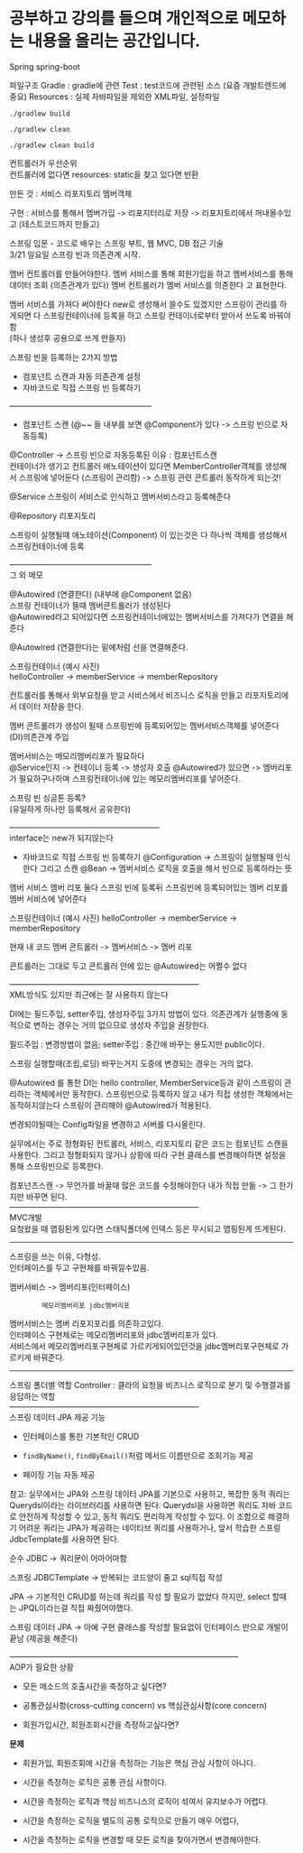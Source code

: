 # 공부하고 강의를 들으며 개인적으로 메모하는 내용을 올리는 공간입니다.

Spring spring-boot

파일구조
Gradle : gradle에 관련
Test : test코드에 관련된 소스 (요즘 개발트렌드에 중요)
Resources : 실제 자바파일을 제외한 XML파일, 설정파일


`./gradlew build`

`./gradlew clean`

`./gradlew clean build`  


컨트롤러가 우선순위  
컨트롤러에 없다면 resources: static을 찾고 있다면 반환


만든 것 : 서비스 리포지토리 멤버객체

구현 : 서비스를 통해서  멤버가입 -> 리포지터리로 저장 -> 리포지토리에서 꺼내올수있고 (테스트코드까지 만들고)

스프링 입문 - 코드로 배우는 스프링 부트, 웹 MVC, DB 접근 기술  
3/21 일요일 스프링 빈과 의존관계 시작.

멤버 컨트롤러를 만들어야한다.
멤버 서비스를 통해 회원가입을 하고 멤버서비스를 통해 데이터 조회 (의존관계가 있다)
멤버 컨트롤러가 멤버 서비스를 의존한다 고 표현한다.

멤버 서비스를 가져다 써야한다 new로 생성해서 쓸수도 있겠지만 스프링이 관리를 하게되면 다 스프링컨테이너에 등록을 하고 스프링 컨테이너로부터 받아서 쓰도록 바꿔야함   
(하나 생성후 공용으로 쓰게 만들자)

스프링 빈을 등록하는 2가지 방법
- 컴포넌트 스캔과 자동 의존관계 설정
- 자바코드로 직접 스프링 빈 등록하기
 
——————————————————  
- 컴포넌트 스캔 (@~~ 들 내부를 보면 @Component가 있다 -> 스프링 빈으로 자동등록) 

@Controller -> 스프링 빈으로 자동등록된 이유 : 컴포넌트스캔  
컨테이너가 생기고 컨트롤러 애노테이션이 있다면 MemberController객체를 생성해서 스프링에 넣어둔다 (스프링이 관리함) -> 스프링 관련 콘트롤러 동작하게 되는것!

@Service 
스프링이 서비스로 인식하고 멤버서비스라고 등록해준다

@Repository
리포지토리

스프링이 실행될때 애노테이션(Component) 이 있는것은 다 하나씩 객체를 생성해서 스프링컨테이너에 등록

——————————————————  
그 외 메모

@Autowired (연결한다) (내부에 @Component 없음)  
스프링 컨테이너가 뜰때 멤버콘트롤러가 생성된다  
@Autowired라고 되어있다면 스프링컨테이너에있는 멤버서비스를 가져다가 연결을 해준다  

@Autowired (연결한다)는 밑에처럼 선을 연결해준다.  

스프링컨테이너 (예시 사진)   
helloController -> memberService -> memberRepository  

컨트롤러를 통해서 외부요청을 받고 서비스에서 비즈니스 로직을 만들고 리포지토리에서 데이터 저장을 한다.  

멤버 콘트롤러가 생성이 될때 스프링빈에 등록되어있는 멤버서비스객체를 넣어준다 (DI)의존관계 주입  

멤버서비스는 메모리멤버리포가 필요하다  
@Service인지 -> 컨테이너 등록 -> 생성자 호출 @Autowired가 있으면 -> 멤버리포가 필요하구나하며 스프링컨테이너에 있는 메모리멤버리포를 넣어준다.

스프링 빈 싱글톤 등록?   
(유일하게 하나만 등록해서 공유한다)

———————————————————  
interface는 new가 되지않는다

- 자바코드로 직접 스프링 빈 등록하기
@Configuration -> 스프링이 실행될때 인식한다 그리고 스캔
@Bean -> 멤버서비스 로직을 호출을 해서 빈으로 등록하라는 뜻

멤버 서비스 멤버 리포 둘다 스프링 빈에 등록뒤 스프링빈에 등록되어있는 멤버 리포를 멤버 서비스에 넣어준다

스프링컨테이너 (예시 사진) 
helloController -> memberService -> memberRepository

현재 내 코드
멤버 콘트롤러 -> 멤버서비스 -> 멤버 리포 

콘트롤러는 그대로 두고 콘트롤러 안에 있는 @Autowired는 어쩔수 없다

————————————————————————  
XML방식도 있지만 최근에는 잘 사용하지 않는다

DI에는 필드주입, setter주입, 생성자주입 3가지 방법이 있다. 의존관계가 실행중에 동적으로 변하는 경우는 거의 없으므로 생성자 주입을 권장한다.

필드주입 : 변경방법이 없음;
setter주입 : 중간에 바꾸는 용도지만 public이다.

스프링 실행할때(조립,로딩) 바꾸는거지 도중에 변경되는 경우는 거의 없다.

@Autowired 를 통한 DI는 hello controller, MemberService등과 같이 스프링이 관리하는 객체에서만 동작한다. 스프링빈으로 등록하지 않고 내가 직접 생성한 객체에서는 동작하지않는다
스프링이 관리해야 @Autowired가 적용된다.

변경되야될때는 Config파일을 변경하고 서버를 다시올린다.

실무에서는 주로 정형화된 컨트롤러, 서비스, 리포지토리 같은 코드는 컴포넌트 스캔을 사용한다. 그리고 정형화되지 않거나 상황에 따라 구현 클래스를 변경해야하면 설정을 통해 스프링빈으로 등록한다.

컴포넌츠스캔 -> 무언가를 바꿀때 많은 코드를 수정해야한다
내가 직접 만듦 -> 그 한가지만 바꾸면 된다.   
————————————————————————    
MVC개발   
요청왔을 때 맵핑된게 있다면 스태틱폴더에 인덱스 등은 무시되고 맵핑된게 뜨게된다.

------------------------------------

스프링을 쓰는 이유, 다형성.  
인터페이스를 두고 구현체를 바꿔낄수있음.  

멤버서비스 -> 멤버리포(인터페이스)     

			메모리멤버리포	jdbc멤버리포




멤버서비스는 멤버 리포지포리를 의존하고있다.  
인터페이스 구현체로는 메모리멤버리포와 jdbc멤버리포가 있다.  
서비스에서 메모리멤버리포구현체로 가르키게되어있던것을  jdbc멤버리포구현체로 가르키게 바꿔준다.    

------------------------------------------     
스프링 폴더별 역할
Controller : 클라의 요청을 비즈니스 로직으로 분기 및 수행결과를 응답하는 역할  
————————————————————————  
스프링 데이터 JPA 제공 기능
- 인터페이스를 통한 기본적인 CRUD

- `findByName()`, `findByEmail()`처럼 메서드 이름만으로 조회기능 제공

- 페이징 기능 자동 제공

참고: 실무에서는 JPA와 스프링 데이터 JPA를 기본으로 사용하고, 복잡한 동적 쿼리는 Querydsl이라는 라이브러리를 사용하면 된다. Querydsl을 사용하면 쿼리도 자바 코드로 안전하게 작성할 수 있고, 동적 쿼리도 편리하게 작성할 수 있다. 이 조합으로 해결하기 어려운 쿼리는 JPA가 제공하는 네이티브 쿼리를 사용하거나, 앞서 학습한 스프링 JdbcTemplate를 사용하면 된다.


순수 JDBC -> 쿼리문이 어마어마함

스프링 JDBCTemplate -> 반복되는 코드양이 줄고 sql직접 작성

JPA -> 기본적인 CRUD를 하는데 쿼리를 작성 할 필요가 없었다 하지만, select 할때는 JPQL이라는걸 직접 짜줬어야했다.

스프링 데이터 JPA -> 아예 구현 클래스를 작성할 필요없이 인터페이스 만으로 개발이 끝남 (제공을 해준다) 

—————————————————————————————  
AOP가 필요한 상황
- 모든 메소드의 호출시간을 축정하고 싶다면?

- 공통관심사항(cross-cutting concern) vs 핵심관심사항(core concern)

- 회원가입시간, 회원조회시간을 측정하고싶다면?


**문제**

- 회원가입, 회원조회에 시간을 측정하는 기능은 핵심 관심 사항이 아니다.

- 시간을 측정하는 로직은 공통 관심 사항이다.

- 시간을 측정하는 로직과 핵심 비즈니스의 로직이 섞여서 유지보수가 어렵다.

- 시간을 측정하는 로직을 별도의 공통 로직으로 만들기 매우 어렵다,

- 시간을 측정하는 로직을 변경할 때 모든 로직을 찾아가면서 변경해야한다.
 
